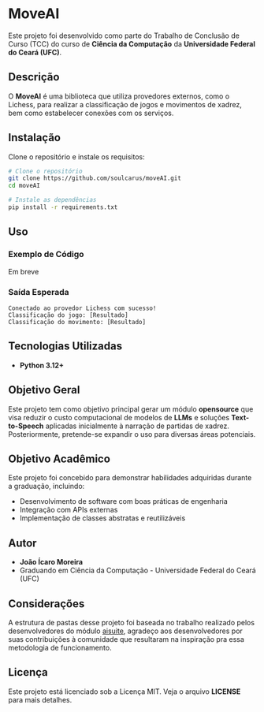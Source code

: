 # MoveAI

Este projeto foi desenvolvido como parte do Trabalho de Conclusão de Curso (TCC) do curso de **Ciência da Computação** da **Universidade Federal do Ceará (UFC)**.

## Descrição
O **MoveAI** é uma biblioteca que utiliza provedores externos, como o Lichess, para realizar a classificação de jogos e movimentos de xadrez, bem como estabelecer conexões com os serviços.

## Instalação

Clone o repositório e instale os requisitos:
```bash
# Clone o repositório
git clone https://github.com/soulcarus/moveAI.git
cd moveAI

# Instale as dependências
pip install -r requirements.txt
```

## Uso

### Exemplo de Código
Em breve

### Saída Esperada
```plaintext
Conectado ao provedor Lichess com sucesso!
Classificação do jogo: [Resultado]
Classificação do movimento: [Resultado]
```
## Tecnologias Utilizadas
- **Python 3.12+**

## Objetivo Geral
Este projeto tem como objetivo principal gerar um módulo **opensource** que visa reduzir o custo computacional de modelos de **LLMs** e soluções **Text-to-Speech** aplicadas inicialmente à narração de partidas de xadrez. Posteriormente, pretende-se expandir o uso para diversas áreas potenciais.

## Objetivo Acadêmico
Este projeto foi concebido para demonstrar habilidades adquiridas durante a graduação, incluindo:
- Desenvolvimento de software com boas práticas de engenharia
- Integração com APIs externas
- Implementação de classes abstratas e reutilizáveis

## Autor
- **João Ícaro Moreira**
- Graduando em Ciência da Computação - Universidade Federal do Ceará (UFC)

## Considerações
A estrutura de pastas desse projeto foi baseada no trabalho realizado pelos desenvolvedores do módulo [aisuite](https://github.com/andrewyng/aisuite), agradeço aos desenvolvedores por suas contribuições à comunidade que resultaram na inspiração pra essa metodologia de funcionamento.

## Licença
Este projeto está licenciado sob a Licença MIT. Veja o arquivo **LICENSE** para mais detalhes.